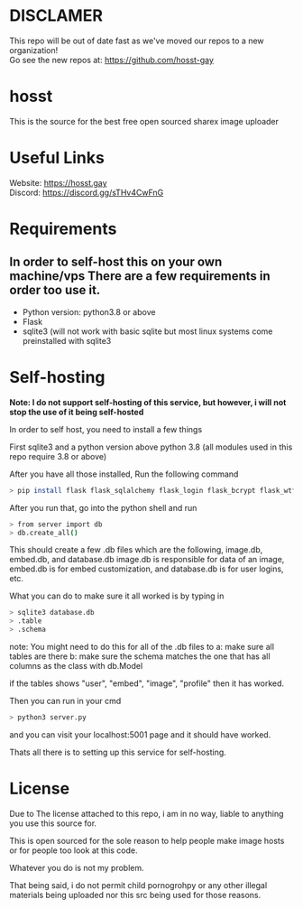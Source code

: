 # DISCLAMER
This repo will be out of date fast as we've moved our repos to a new organization! <br>
Go see the new repos at: https://github.com/hosst-gay



# hosst

This is the source for the best free open sourced sharex image uploader

# Useful Links
Website: https://hosst.gay <br>
Discord: https://discord.gg/sTHv4CwFnG

# Requirements
In order to self-host this on your own machine/vps
There are a few requirements in order too use it.
--------------------------------------------------
- Python version: python3.8 or above
- Flask
- sqlite3 (will not work with basic sqlite but most linux systems come preinstalled with sqlite3


# Self-hosting

**Note: I do not support self-hosting of this service, but however, i will not stop the use of it being self-hosted**

In order to self host, you need to install a few things

First sqlite3 and a python version above python 3.8 (all modules used in this repo require 3.8 or above)

After you have all those installed, Run the following command

```sh
> pip install flask flask_sqlalchemy flask_login flask_bcrypt flask_wtf wtforms email_validator
```

After you run that, go into the python shell and run

```sh
> from server import db
> db.create_all()
```

This should create a few .db files which are the following, image.db, embed.db, and database.db
image.db is responsible for data of an image, embed.db is for embed customization, and database.db is for user logins, etc.

What you can do to make sure it all worked is by typing in

```sh
> sqlite3 database.db
> .table
> .schema
```
note: You might need to do this for all of the .db files to 
a: make sure all tables are there
b: make sure the schema matches the one that has all columns as the class with db.Model



if the tables shows "user", "embed", "image", "profile" then it has worked.


Then you can run in your cmd
```sh
> python3 server.py
```

and you can visit your localhost:5001 page and it should have worked.

Thats all there is to setting up this service for self-hosting.


# License

Due to The license attached to this repo, i am in no way, liable to anything you use this source for.

This is open sourced for the sole reason to help people make image hosts or for people too look at this code.

Whatever you do is not my problem.

That being said, i do not permit child pornogrohpy or any other illegal materials being uploaded nor this src being used for those reasons.
